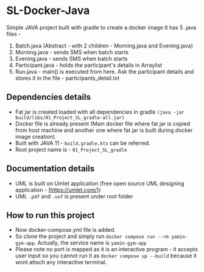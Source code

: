 # SL-Docker-Java
Simple JAVA project built with gradle to create a docker image
It has 5 .java files - 
1. Batch.java (Abstract - with 2 children - Morning.java and Evening.java)
2. Morning.java - sends SMS when batch starts
3. Evening.java - sends SMS when batch starts
4. Participant.java - holds the participant's details in Arraylist
5. Run.java - main() is executed from here. Ask the participant details and stores it in the file - participants_detail.txt
## Dependencies details
- Fat jar is created loaded with all dependencies in gradle `(java -jar build/libs/01_Project_SL_gradle-all.jar)`
- Docker file is already present (Main docker file where fat jar is copied from host machine and another one where fat jar is built during docker image creation). 
- Built with JAVA 11 - `build.gradle.kts` can be referred. 
- Root project name is - `01_Project_SL_gradle`
## Documentation details 
- UML is built on Umlet application (free open source UML designing application - [https://umlet.com/])
- UML `.pdf` and `.uxf` is present under root folder 

## How to run this project
- Now docker-compose.yml file is added.
- So clone the project and simply run `docker compose run --rm yamin-gym-app`. Actually, the service name is `yamin-gym-app`
- Please note no port is mapped as it is an interactive program - it accepts user input so you cannot run it
  as `docker compose up --build` because it wont attach any interactive terminal. 
